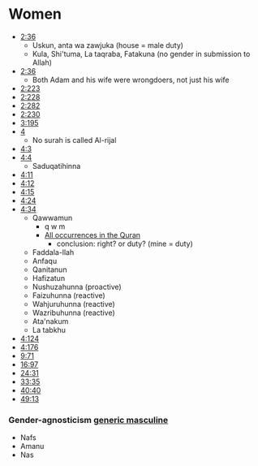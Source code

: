 # Women

- [2:36](https://quran.com/2/35)
  - Uskun, anta wa zawjuka (house = male duty)
  - Kula, Shi'tuma, La taqraba, Fatakuna (no gender in submission to Allah)
- [2:36](https://quran.com/2/36)
  - Both Adam and his wife were wrongdoers, not just his wife
- [2:223](https://quran.com/2/223)
- [2:228](https://quran.com/2/228)
- [2:282](https://quran.com/2/282)
- [2:230](https://quran.com/2/230)
- [3:195](https://quran.com/3/195)
- [4](https://quran.com/4)
  - No surah is called Al-rijal
- [4:3](https://quran.com/4/3)
- [4:4](https://quran.com/4/4)
  - Saduqatihinna
- [4:11](https://quran.com/4/11)
- [4:12](https://quran.com/4/12)
- [4:15](https://quran.com/4/15)
- [4:24](https://quran.com/4/24)
- [4:34](https://quranc.om/4/34)
  - Qawwamun
    - q w m
    - [All occurrences in the Quran](https://corpus.quran.com/qurandictionary.jsp?q=qwm)
      - conclusion: right? or duty? (mine = duty)
  - Faddala-llah
  - Anfaqu
  - Qanitanun
  - Hafizatun
  - Nushuzahunna (proactive)
  - Faizuhunna (reactive)
  - Wahjuruhunna (reactive)
  - Wazribuhunna (reactive)
  - Ata'nakum
  - La tabkhu
- [4:124](https://quran.com/4/124)
- [4:176](https://quran.com/4/176)
- [9:71](https://quran.com/9/71)
- [16:97](https://quran.com/16/97)
- [24:31](https://quran.com/24/31)
- [33:35](https://quran.com/33/35)
- [40:40](https://quran.com/40/40)
- [49:13](https://quran.com/49/13)


### Gender-agnosticism [generic masculine](https://linguistics.stackexchange.com/questions/38301/is-there-a-technical-name-for-when-languages-use-masculine-pronouns-to-refer-to)
- Nafs
- Amanu
- Nas

